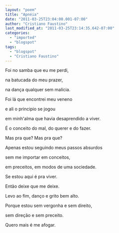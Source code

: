 ```yaml
---
layout: "poem"
title: "Apnéia"
date: "2011-03-25T23:04:00.001-07:00"
author: "Cristiano Faustino"
last_modified_at: "2011-03-25T23:14:35.642-07:00"
categories:
  - "imported"
  - "blogspot"
tags:
  - "blogspot"
  - "Cristiano Faustino"
---
```


Foi no samba que eu me perdi,

na batucada do meu prazer,

na dança qualquer sem malícia.

Foi lá que encontrei meu veneno

e ali o principio se jogou

em minh'alma que havia desaprendido a viver.

É o conceito do mal, do querer e do fazer.

Mas pra que? Mas pra que?

Apenas estou seguindo meus passos absurdos

sem me importar em conceitos,

em preceitos, em modos de uma sociedade.

Se estou aqui é pra viver.

Então deixe que me deixe.

Levo ao fim, danço e grito bem alto.

Porque estou sem vergonha e sem direito,

sem direção e sem preceito.

Quero mais é me afogar.